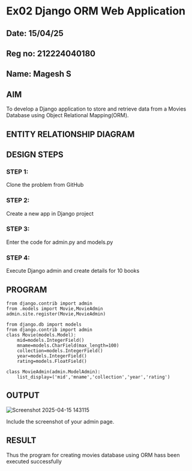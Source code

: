# Ex02 Django ORM Web Application
## Date: 15/04/25
## Reg no: 212224040180
## Name: Magesh S

## AIM
To develop a Django application to store and retrieve data from a Movies Database using Object Relational Mapping(ORM).

## ENTITY RELATIONSHIP DIAGRAM



## DESIGN STEPS

### STEP 1:
Clone the problem from GitHub

### STEP 2:
Create a new app in Django project

### STEP 3:
Enter the code for admin.py and models.py

### STEP 4:
Execute Django admin and create details for 10 books

## PROGRAM
```
from django.contrib import admin
from .models import Movie,MovieAdmin
admin.site.register(Movie,MovieAdmin)

from django.db import models
from django.contrib import admin
class Movie(models.Model):
    mid=models.IntegerField()
    mname=models.CharField(max_length=100)
    collection=models.IntegerField()
    year=models.IntegerField()
    rating=models.FloatField()

class MovieAdmin(admin.ModelAdmin):
    list_display=('mid','mname','collection','year','rating')
```


## OUTPUT
![Screenshot 2025-04-15 143115](https://github.com/user-attachments/assets/d449d386-13d8-4fab-87c8-8318f5a63fc7)

Include the screenshot of your admin page.


## RESULT
Thus the program for creating movies database using ORM hass been executed successfully
